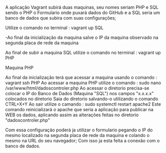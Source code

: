 A aplicação Vagrant subirá duas maquinas, seu nomes seriam PHP e SQL sendo o PHP o Formulario onde puxará dados do GitHub e a SQL seria um banco de dados que subira
com suas configurações;

Utilize o comando no terminal : vagrant up SQL

-Ao final da inicialização da maquina salve o IP da maquina observado na segunda placa de rede da maquina

Ao final de subir a maquina SQL utilize o comando no terminal : vagrant up PHP

Maquina PHP

Ao final da inicialização terá que acessar a maquina usando o comando : vagrant ssh PHP
Ao acessar a maquina PHP utilize o comando : sudo nano /var/www/html/dadoscontroler.php
Ao acessar o diretorio precisa-se colocar o IP do Banco de Dados (Maquina "SQL") nos campos "x.x.x.x" colocados no diretorio
Saia do diretorio salvando-o utilizando o comando CTRL+X+Y
Ao sair utilize o camando : sudo systemctl restart apache2
Este comando reinicializará o apache que seria a aplicação para publicar na WEB os dados, aplicando assim as alterações feitas no diretorio "dadoscontroler.php"

Com essa configuração poderá ja utilizar o formulario pegando o IP do mesmo localizado na segunda placa de rede da maquina e colando o mesmo na URL do seu navegador;
Com isso ja esta feita a conexão com o banco de dados.

